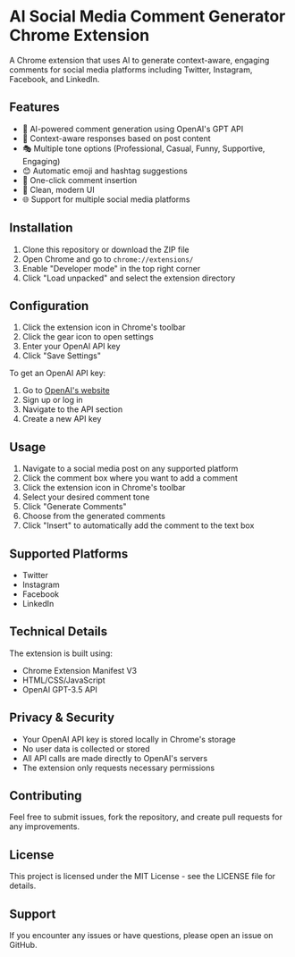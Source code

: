 # AI Social Media Comment Generator Chrome Extension

A Chrome extension that uses AI to generate context-aware, engaging comments for social media platforms including Twitter, Instagram, Facebook, and LinkedIn.

## Features

- 🤖 AI-powered comment generation using OpenAI's GPT API
- 🎯 Context-aware responses based on post content
- 🎭 Multiple tone options (Professional, Casual, Funny, Supportive, Engaging)
- 😊 Automatic emoji and hashtag suggestions
- 🔄 One-click comment insertion
- 🎨 Clean, modern UI
- 🌐 Support for multiple social media platforms

## Installation

1. Clone this repository or download the ZIP file
2. Open Chrome and go to `chrome://extensions/`
3. Enable "Developer mode" in the top right corner
4. Click "Load unpacked" and select the extension directory

## Configuration

1. Click the extension icon in Chrome's toolbar
2. Click the gear icon to open settings
3. Enter your OpenAI API key
4. Click "Save Settings"

To get an OpenAI API key:
1. Go to [OpenAI's website](https://platform.openai.com/)
2. Sign up or log in
3. Navigate to the API section
4. Create a new API key

## Usage

1. Navigate to a social media post on any supported platform
2. Click the comment box where you want to add a comment
3. Click the extension icon in Chrome's toolbar
4. Select your desired comment tone
5. Click "Generate Comments"
6. Choose from the generated comments
7. Click "Insert" to automatically add the comment to the text box

## Supported Platforms

- Twitter
- Instagram
- Facebook
- LinkedIn

## Technical Details

The extension is built using:
- Chrome Extension Manifest V3
- HTML/CSS/JavaScript
- OpenAI GPT-3.5 API

## Privacy & Security

- Your OpenAI API key is stored locally in Chrome's storage
- No user data is collected or stored
- All API calls are made directly to OpenAI's servers
- The extension only requests necessary permissions

## Contributing

Feel free to submit issues, fork the repository, and create pull requests for any improvements.

## License

This project is licensed under the MIT License - see the LICENSE file for details.

## Support

If you encounter any issues or have questions, please open an issue on GitHub. 